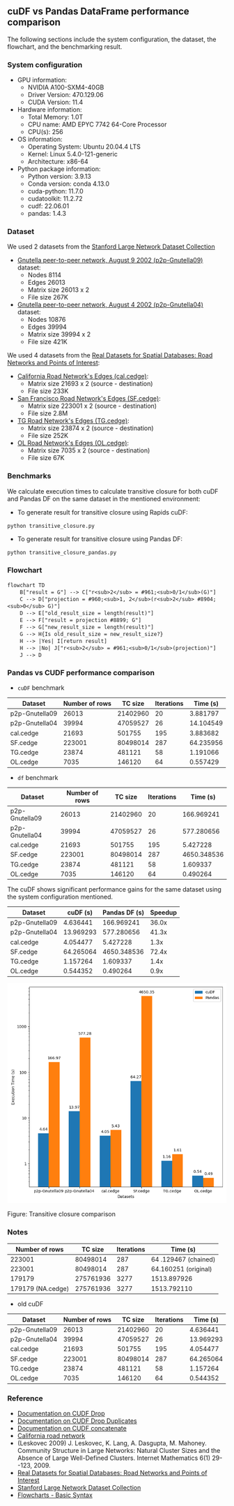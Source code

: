 ## cuDF vs Pandas DataFrame performance comparison

The following sections include the system configuration, the dataset, the
flowchart, and the benchmarking result.

### System configuration

- GPU information:
    - NVIDIA A100-SXM4-40GB
    - Driver Version: 470.129.06
    - CUDA Version: 11.4
- Hardware information:
    - Total Memory: 1.0T
    - CPU name: AMD EPYC 7742 64-Core Processor
    - CPU(s): 256
- OS information:
    - Operating System: Ubuntu 20.04.4 LTS
    - Kernel: Linux 5.4.0-121-generic
    - Architecture: x86-64
- Python package information:
    - Python version: 3.9.13
    - Conda version: conda 4.13.0
    - cuda-python: 11.7.0
    - cudatoolkit: 11.2.72
    - cudf: 22.06.01
    - pandas: 1.4.3

### Dataset

We used 2 datasets from
the [Stanford Large Network Dataset Collection](https://snap.stanford.edu/data/index.html)

- [Gnutella peer-to-peer network, August 9 2002 (p2p-Gnutella09)](https://snap.stanford.edu/data/p2p-Gnutella09.html)
  dataset:
    - Nodes 8114
    - Edges 26013
    - Matrix size 26013 x 2
    - File size 267K
- [Gnutella peer-to-peer network, August 4 2002 (p2p-Gnutella04)](https://snap.stanford.edu/data/p2p-Gnutella04.html)
  dataset:
    - Nodes 10876
    - Edges 39994
    - Matrix size 39994 x 2
    - File size 421K

We used 4 datasets from the
[Real Datasets for Spatial Databases: Road Networks and Points of Interest](https://www.cs.utah.edu/~lifeifei/SpatialDataset.htm):

- [California Road Network's Edges (cal.cedge)](https://www.cs.utah.edu/~lifeifei/research/tpq/cal.cedge):
    - Matrix size 21693 x 2 (source - destination)
    - File size 233K
- [San Francisco Road Network's Edges (SF.cedge)](https://www.cs.utah.edu/~lifeifei/research/tpq/SF.cedge):
    - Matrix size 223001 x 2 (source - destination)
    - File size 2.8M
- [TG Road Network's Edges (TG.cedge)](https://www.cs.utah.edu/~lifeifei/research/tpq/TG.cedge):
    - Matrix size 23874 x 2 (source - destination)
    - File size 252K
- [OL Road Network's Edges (OL.cedge)](https://www.cs.utah.edu/~lifeifei/research/tpq/OL.cedge):
    - Matrix size 7035 x 2 (source - destination)
    - File size 67K

### Benchmarks

We calculate execution times to calculate transitive closure for both cuDF and
Pandas DF on the same dataset in the mentioned environment:

- To generate result for transitive closure using Rapids cuDF:

```commandline
python transitive_closure.py
```

- To generate result for transitive closure using Pandas DF:

```commandline
python transitive_closure_pandas.py
```

### Flowchart

```mermaid
flowchart TD
    B["result = G"] --> C["r<sub>2</sub> = #961;<sub>0/1</sub>(G)"]
    C --> D["projection = #960;<sub>1, 2</sub>(r<sub>2</sub> #8904;<sub>0</sub> G)"]
    D --> E["old_result_size = length(result)"]
    E --> F["result = projection #8899; G"]
    F --> G["new_result_size = length(result)"]
    G --> H{Is old_result_size = new_result_size?}
    H --> |Yes| I[return result]
    H --> |No| J["r<sub>2</sub> = #961;<sub>0/1</sub>(projection)"]
    J --> D
```

### Pandas vs CUDF performance comparison

- `cuDF` benchmark

| Dataset        | Number of rows  | TC size   | Iterations  | Time (s)  |
|----------------|-----------------|-----------|-------------|-----------|
| p2p-Gnutella09 | 26013           | 21402960  | 20          | 3.881797  |
| p2p-Gnutella04 | 39994           | 47059527  | 26          | 14.104549 |
| cal.cedge      | 21693           | 501755    | 195         | 3.883682  |
| SF.cedge       | 223001          | 80498014  | 287         | 64.235956 |
| TG.cedge       | 23874           | 481121    | 58          | 1.191066  |
| OL.cedge       | 7035            | 146120    | 64          | 0.557429  |

- `df` benchmark

| Dataset        | Number of rows   | TC size   | Iterations   | Time (s)    |
|----------------|------------------|-----------|--------------|-------------|
| p2p-Gnutella09 | 26013            | 21402960  | 20           | 166.969241  |
| p2p-Gnutella04 | 39994            | 47059527  | 26           | 577.280656  |
| cal.cedge      | 21693            | 501755    | 195          | 5.427228    |
| SF.cedge       | 223001           | 80498014  | 287          | 4650.348536 |
| TG.cedge       | 23874            | 481121    | 58           | 1.609337    |
| OL.cedge       | 7035             | 146120    | 64           | 0.490264    |

The cuDF shows significant performance gains for the same dataset using the
system configuration mentioned.

| Dataset           | cuDF (s)  | Pandas DF (s)   | Speedup |
|-------------------|-----------|-----------------|---------|
| p2p-Gnutella09    | 4.636441  | 166.969241      | 36.0x   |
| p2p-Gnutella04    | 13.969293 | 577.280656      | 41.3x   |
| cal.cedge         | 4.054477  | 5.427228        | 1.3x    |
| SF.cedge          | 64.265064 | 4650.348536     | 72.4x   |
| TG.cedge          | 1.157264  | 1.609337        | 1.4x    |
| OL.cedge          | 0.544352  | 0.490264        | 0.9x    |

![alt performance comparison](screenshots/tc.png)

Figure: Transitive closure comparison

### Notes

| Number of rows    | TC size   | Iterations | Time (s)             |
|-------------------|-----------|------------|----------------------|
| 223001            | 80498014  | 287        | 64 .129467 (chained) |
| 223001            | 80498014  | 287        | 64.160251 (original) |
| 179179            | 275761936 | 3277       | 1513.897926          |
| 179179 (NA.cedge) | 275761936 | 3277       | 1513.792110          |

- old cuDF

| Dataset        | Number of rows   | TC size   | Iterations   | Time (s)   |
|----------------|------------------|-----------|--------------|------------|
| p2p-Gnutella09 | 26013            | 21402960  | 20           | 4.636441   |
| p2p-Gnutella04 | 39994            | 47059527  | 26           | 13.969293  |
| cal.cedge      | 21693            | 501755    | 195          | 4.054477   |
| SF.cedge       | 223001           | 80498014  | 287          | 64.265064  |
| TG.cedge       | 23874            | 481121    | 58           | 1.157264   |
| OL.cedge       | 7035             | 146120    | 64           | 0.544352   |


### Reference

- [Documentation on CUDF Drop](https://docs.rapids.ai/api/cudf/nightly/api_docs/api/cudf.DataFrame.drop.html)
- [Documentation on CUDF Drop Duplicates](https://docs.rapids.ai/api/cudf/stable/api_docs/api/cudf.DataFrame.drop_duplicates.html?highlight=duplicate#cudf.DataFrame.drop_duplicates)
- [Documentation on CUDF concatenate](https://docs.rapids.ai/api/cudf/stable/api_docs/api/cudf.concat.html?highlight=concat#cudf.concat)
- [California road network](https://snap.stanford.edu/data/roadNet-CA.html)
- (Leskovec 2009) J. Leskovec, K. Lang, A. Dasgupta, M. Mahoney. Community
  Structure in Large Networks: Natural Cluster Sizes and the Absence of Large
  Well-Defined Clusters. Internet Mathematics 6(1) 29--123, 2009.
- [Real Datasets for Spatial Databases: Road Networks and Points of Interest](https://www.cs.utah.edu/~lifeifei/SpatialDataset.htm)
- [Stanford Large Network Dataset Collection](https://snap.stanford.edu/data/index.html)
- [Flowcharts - Basic Syntax](https://mermaid-js.github.io/mermaid/#/flowchart)